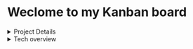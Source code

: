 # Weclome to my Kanban board

<details>
<summary>Project Details</summary>
<br>

# How to run locally?

### backend

> `npm i && npm db:up && npm run dev`

### frontend

> `npm i && npm run dev`

# TO DO

- [x] Define database schema
- [ ] Build Routes
- [ ] Create all CRUD methods
- [ ] Test backend with Postman
- [ ] Deploy database to AWS? or keep locally? do both?
- [ ] Add stickers to project

# Questions

- **frontend** &#8594; Header.js -> why does this work (e, { name, path }), but not this ({ name, path })????
- **database** &#8594; How to think about mapping database schema to REST API? Should be thinking more about what the frontend will want to request / how user will use the app? Do I want a route for every table for CRUD operations?
- **database** &#8594; is this a legit URI: postgres://${user}:${password}@${host}:${port}/${database}? whats the go with postgres://
- **database** &#8594; direction of database associations? a comment has a single user, or a user has many comments? which table to define assocations?
- **database** &#8594; Should I be using UUID's or just incrementing ids to unique define rows?
- **javascript** &#8594; How to interpret / understand / find documentation on vscode hints like this ![Vscode Documentation](./docs/images/vscodeDocumentation.PNG)

# Useful Links

[Express Docs](http://expressjs.com/en/api.html#app.use)
[Realational Database Schematic](https://dbdiagram.io/)
[node-postgres docs](https://node-postgres.com/features/connecting)

</details>

<details>
<summary>Tech overview</summary>
<br>

# Database Schema

![Database Schema](./docs/images/databaseSchema.PNG)

# Routes

# Technologies I want to use

- React
- Cypress Testing
- Semantic UI
- SASS
- eslint / prettier
- firebase / cognito
- nodejs backend
- circle CI
- postgres database
- Postman testing
- error logging - sentry?
- secrets manager - aws?

</details>
<br>
